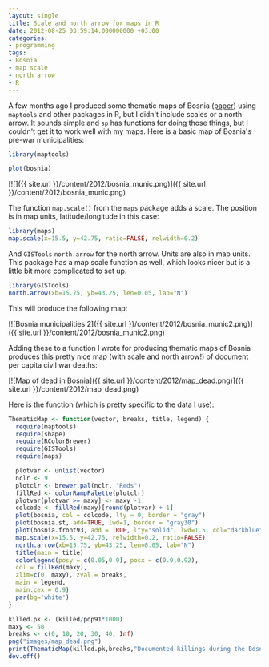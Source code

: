 ```yaml
---
layout: single
title: Scale and north arrow for maps in R
date: 2012-08-25 03:59:14.000000000 +03:00
categories:
- programming
tags:
- Bosnia
- map scale
- north arrow
- R
---
```


A few months ago I produced some thematic maps of Bosnia ([paper](http://andybeger.wordpress.com/research/ "Research papers")) using `maptools` and other packages in R, but I didn't include scales or a north arrow. It sounds simple and `sp` has functions for doing those things, but I couldn't get it to work well with my maps. Here is a basic map of Bosnia's pre-war municipalities:

```r  
library(maptools)

plot(bosnia)  
```

[![]({{ site.url }}/content/2012/bosnia_munic.png)]({{ site.url }}/content/2012/bosnia_munic.png)

The function `map.scale()` from the `maps` package adds a scale. The position is in map units, latitude/longitude in this case:

```r  
library(maps)  
map.scale(x=15.5, y=42.75, ratio=FALSE, relwidth=0.2)  
```

And `GISTools` `north.arrow` for the north arrow. Units are also in map units. This package has a map scale function as well, which looks nicer but is a little bit more complicated to set up.

```r  
library(GISTools)  
north.arrow(xb=15.75, yb=43.25, len=0.05, lab="N")  
```

This will produce the following map:

[![Bosnia municipalities 2]({{ site.url }}/content/2012/bosnia_munic2.png)]({{ site.url }}/content/2012/bosnia_munic2.png)

Adding these to a function I wrote for producing thematic maps of Bosnia produces this pretty nice map (with scale and north arrow!) of document per capita civil war deaths:

[![Map of dead in Bosnia]({{ site.url }}/content/2012/map_dead.png)]({{ site.url }}/content/2012/map_dead.png)

Here is the function (which is pretty specific to the data I use):

```r  
ThematicMap <- function(vector, breaks, title, legend) {  
  require(maptools)  
  require(shape)  
  require(RColorBrewer)  
  require(GISTools)  
  require(maps)

  plotvar <- unlist(vector)  
  nclr <- 9  
  plotclr <- brewer.pal(nclr, "Reds")  
  fillRed <- colorRampPalette(plotclr)  
  plotvar[plotvar >= maxy] <- maxy -1  
  colcode <- fillRed(maxy)[round(plotvar) + 1]  
  plot(bosnia, col = colcode, lty = 0, border = "gray")  
  plot(bosnia.st, add=TRUE, lwd=1, border = "gray30")  
  plot(bosnia.front93, add = TRUE, lty="solid", lwd=1.5, col="darkblue")  
  map.scale(x=15.5, y=42.75, relwidth=0.2, ratio=FALSE)  
  north.arrow(xb=15.75, yb=43.25, len=0.05, lab="N")  
  title(main = title)  
  colorlegend(posy = c(0.05,0.9), posx = c(0.9,0.92),  
  col = fillRed(maxy),  
  zlim=c(0, maxy), zval = breaks,  
  main = legend,  
  main.cex = 0.9)  
  par(bg='white')  
}

killed.pk <- (killed/pop91*1000)  
maxy <- 50  
breaks <- c(0, 10, 20, 30, 40, Inf)  
png("images/map_dead.png")  
print(ThematicMap(killed.pk,breaks,"Documented killings during the Bosnian War","per 1,000"))  
dev.off()  
```